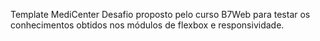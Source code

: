Template MediCenter Desafio proposto pelo curso B7Web para testar os conhecimentos obtidos nos módulos de flexbox e responsividade.